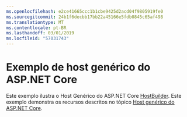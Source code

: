 ```yaml
---
ms.openlocfilehash: e2ce41665ccc1b1cbe9425d2acd04f9805919fe0
ms.sourcegitcommit: 24b1f6decbb17bb22a45166e5fdb0845c65af498
ms.translationtype: MT
ms.contentlocale: pt-BR
ms.lasthandoff: 03/01/2019
ms.locfileid: "57031743"
---
```

# <a name="aspnet-core-generic-host-sample"></a>Exemplo de host genérico do ASP.NET Core

Este exemplo ilustra o Host Genérico do ASP.NET Core [HostBuilder](https://docs.microsoft.com/dotnet/api/microsoft.extensions.hosting.ihostedservice). Este exemplo demonstra os recursos descritos no tópico [Host genérico do ASP.NET Core](https://docs.microsoft.com/aspnet/core/fundamentals/host/generic-host).
